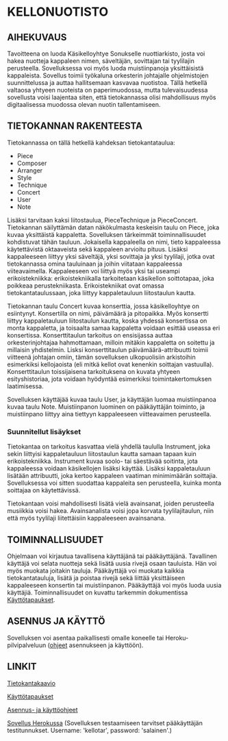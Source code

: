 # KELLONUOTISTO
## AIHEKUVAUS

Tavoitteena on luoda Käsikelloyhtye Sonukselle nuottiarkisto, josta voi hakea nuotteja kappaleen nimen, säveltäjän, sovittajan tai tyylilajin perusteella. Sovelluksessa voi myös luoda muistiinpanoja yksittäisistä kappaleista. Sovellus toimii työkaluna orkesterin johtajalle ohjelmistojen suunnittelussa ja auttaa hallitsemaan kasvavaa nuotistoa. Tällä hetkellä valtaosa yhtyeen nuoteista on paperimuodossa, mutta tulevaisuudessa sovellusta voisi laajentaa siten, että tietokannassa olisi mahdollisuus myös digitaalisessa muodossa olevan nuotin tallentamiseen.

## TIETOKANNAN RAKENTEESTA

Tietokannassa on tällä hetkellä kahdeksan tietokantataulua:

- Piece
- Composer
- Arranger
- Style
- Technique
- Concert
- User
- Note

Lisäksi tarvitaan kaksi liitostaulua, PieceTechnique ja PieceConcert. Tietokannan säilyttämän datan näkökulmasta keskeisin taulu on Piece, joka kuvaa yksittäistä kappaletta. Sovelluksen tärkeimmät toiminnallisuudet kohdistuvat tähän tauluun. Jokaisella kappaleella on nimi, tieto kappaleessa käytettävistä oktaaveista sekä kappaleen arvioitu pituus. Lisäksi kappaleeseen liittyy yksi säveltäjä, yksi sovittaja ja yksi tyylilaji, jotka ovat tietokannassa omina tauluinaan ja joihin viitataan kappaleessa viiteavaimella. Kappaleeseen voi liittyä myös yksi tai useampi erikoistekniikka: erikoistekniikalla tarkoitetaan käsikellon soittotapaa, joka poikkeaa perustekniikasta. Erikoistekniikat ovat omassa tietokantataulussaan, joka liittyy kappaletauluun liitostaulun kautta.

Tietokannan taulu Concert kuvaa konserttia, jossa käsikelloyhtye on esiintynyt. Konsertilla on nimi, päivämäärä ja pitopaikka. Myös konsertti liittyy kappaletauluun liitostaulun kautta, koska yhdessä konsertissa on monta kappaletta, ja toisaalta samaa kappaletta voidaan esittää useassa eri konsertissa. Konserttitaulun tarkoitus on ensisijassa auttaa orkesterinjohtajaa hahmottamaan, milloin mitäkin kappaletta on soitettu ja millaisin yhdistelmin. Lisksi konserttitaulun päivämäärä-attribuutti toimii viitteenä johtajan omiin, tämän sovelluksen ulkopuolisiin arkistoihin esimerkiksi kellojaoista (eli mitkä kellot ovat kenenkin soittajan vastuulla). Konserttitaulun toissijaisena tarkoituksena on kuvata yhtyeen esityshistoriaa, jota voidaan hyödyntää esimerkiksi toimintakertomuksen laatimisessa.

Sovelluksen käyttäjää kuvaa taulu User, ja käyttäjän luomaa muistiinpanoa kuvaa taulu Note. Muistiinpanon luominen on pääkäyttäjän toiminto, ja muistiinpano liittyy aina tiettyyn kappaleeseen viitteavaimen perusteella.

### Suunnitellut lisäykset

Tietokantaa on tarkoitus kasvattaa vielä yhdellä taululla Instrument, joka sekin liittyisi kappaletauluun liitostaulun kautta samaan tapaan kuin erikoistekniikka. Instrument kuvaa soolo- tai säestävää soitinta, jota kappaleessa voidaan käsikellojen lisäksi käyttää. Lisäksi kappaletauluun lisätään attribuutti, joka kertoo kappaleen vaatiman minimimäärän soittajia. Sovelluksessa voi sitten suodattaa kappaleita sen perusteella, kuinka monta soittajaa on käytettävissä.

Tietokantaan voisi mahdollisesti lisätä vielä avainsanat, joiden perusteella musiikkia voisi hakea. Avainsanalista voisi jopa korvata tyylilajitaulun, niin että myös tyylilaji liitettäisiin kappaleeseen avainsanana.

## TOIMINNALLISUUDET

Ohjelmaan voi kirjautua tavallisena käyttäjänä tai pääkäyttäjänä. Tavallinen käyttäjä voi selata nuotteja sekä lisätä uusia rivejä osaan tauluista. Hän voi myös muokata joitakin tauluja. Pääkäyttäjä voi muokata kaikkia tietokantatauluja, lisätä ja poistaa rivejä sekä liittää yksittäiseen kappaleeseen konsertin tai muistiinpanon. Pääkäyttäjä voi myös luoda uusia käyttäjiä. Toiminnallisuudet on kuvattu tarkemmin dokumentissa [Käyttötapaukset](documentation/userstories.md).

## ASENNUS JA KÄYTTÖ

Sovelluksen voi asentaa paikallisesti omalle koneelle tai Heroku-pilvipalveluun ([ohjeet](documentation/kayttoohje.md) asennukseen ja käyttöön).

## LINKIT

[Tietokantakaavio](documentation/kellonuotisto_schema_diagram.png)

[Käyttötapaukset](documentation/userstories.md)

[Asennus- ja käyttöohjeet](documentation/kayttoohje.md)

[Sovellus Herokussa](https://kellonuotisto.herokuapp.com/) (Sovelluksen testaamiseen tarvitset pääkäyttäjän testitunnukset. Username: 'kellotar', password: 'salainen'.)
